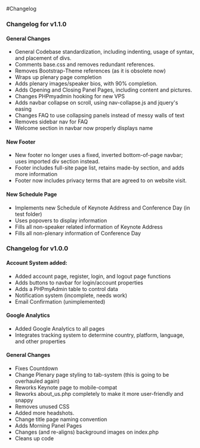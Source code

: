 #Changelog
### Changelog for v1.1.0

#### General Changes
* General Codebase standardization, including indenting, usage of syntax, and placement of divs.
* Comments base.css and removes redundant references.
* Removes Bootstrap-Theme references (as it is obsolete now)
* Wraps up plenary page completion
* Adds plenary images/speaker bios, with 90% completion.
* Adds Opening and Closing Panel Pages, including content and pictures.
* Changes PHPmyadmin hooking for new VPS
* Adds navbar collapse on scroll, using nav-collapse.js and jquery's easing
* Changes FAQ to use collapsing panels instead of messy walls of text
* Removes sidebar nav for FAQ
* Welcome section in navbar now properly displays name

#### New Footer
* New footer no longer uses a fixed, inverted bottom-of-page navbar; uses imported div section instead.
* Footer includes full-site page list, retains made-by section, and adds more information
* Footer now includes privacy terms that are agreed to on website visit.

#### New Schedule Page
* Implements new Schedule of Keynote Address and Conference Day (in test folder)
* Uses popovers to display information
* Fills all non-speaker related information of Keynote Address
* Fills all non-plenary information of Conference Day

### Changelog for v1.0.0

#### Account System added:
* Added account page, register, login, and logout page functions
* Adds buttons to navbar for login/account properties
* Adds a PHPmyAdmin table to control data
* Notification system (incomplete, needs work)
* Email Confirmation (unimplemented)

#### Google Analytics
* Added Google Analytics to all pages
* Integrates tracking system to determine country, platform, language, and other properties

#### General Changes
* Fixes Countdown
* Change Plenary page styling to tab-system (this is going to be overhauled again)
* Reworks Keynote page to mobile-compat
* Reworks about_us.php completely to make it more user-friendly and snappy
* Removes unused CSS
* Added more headshots.
* Change title page naming convention
* Adds Morning Panel Pages
* Changes (and re-aligns) background images on index.php
* Cleans up code
